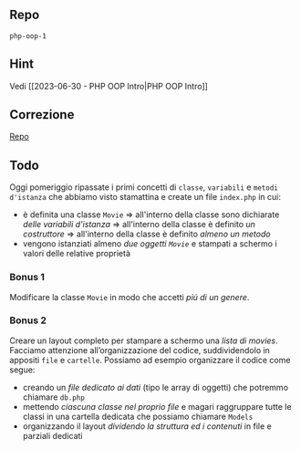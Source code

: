 ## Repo
`php-oop-1`

## Hint
Vedi [[2023-06-30 - PHP OOP Intro|PHP OOP Intro]]

## Correzione
[Repo](https://github.com/Guybrush3791/bool-97-php-oop-1)

## Todo
Oggi pomeriggio ripassate i primi concetti di `classe`, `variabili` e `metodi d'istanza` che abbiamo visto stamattina e create un file `index.php` in cui:
 - è definita una classe `Movie`
   => all'interno della classe sono dichiarate *delle variabili d'istanza*
   => all'interno della classe è definito *un costruttore*
   => all'interno della classe è definito *almeno un metodo*
- vengono istanziati almeno *due oggetti `Movie`* e stampati a schermo i valori delle relative proprietà

### Bonus 1
Modificare la classe `Movie` in modo che accetti *piú di un genere*. 

### Bonus 2
Creare un layout completo per stampare a schermo una *lista di movies*. 
Facciamo attenzione all’organizzazione del codice, suddividendolo in appositi `file` e `cartelle`. Possiamo ad esempio organizzare il codice come segue:
- creando un *file dedicato ai dati* (tipo le array di oggetti) che potremmo chiamare `db.php`
- mettendo *ciascuna classe nel proprio file* e magari raggruppare tutte le classi in una cartella dedicata che possiamo chiamare `Models`
- organizzando il layout *dividendo la struttura ed i contenuti* in file e parziali dedicati